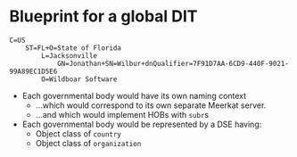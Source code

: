 # Blueprint for a global DIT

```
C=US
    ST=FL+O=State of Florida
        L=Jacksonville
            GN=Jonathan+SN=Wilbur+dnQualifier=7F91D7AA-6CD9-440F-9021-99A89EC1D5E6
        O=Wildboar Software
```

- Each governmental body would have its own naming context
  - ...which would correspond to its own separate Meerkat server.
  - ...and which would implement HOBs with `subr`s
- Each governmental body would be represented by a DSE having:
  - Object class of `country`
  - Object class of `organization`

